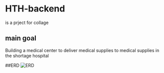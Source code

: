 # HTH-backend
is a prject for collage 

## main goal
Building a medical center to deliver medical supplies to medical supplies in the shortage hospital


##ERD
![ERD](https://user-images.githubusercontent.com/39713678/198824349-d6314a91-92b3-4a43-b9db-6b7bb4bc64fc.png)
